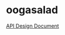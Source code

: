 oogasalad
=========

[API Design Document](https://docs.google.com/document/d/1NNvnCri317LqrMp9fuFVyXYueNnvQ--M3-lUr3Lrs2g/edit?usp=sharing)
